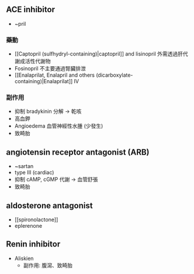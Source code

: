 
## ACE inhibitor 
- ~pril
### 藥動
- [[Captopril (sulfhydryl-containing)|captopril]] and lisinopril 外需透過肝代謝成活性代謝物
- Fosinopril 不主要通過腎臟排泄
- [[Enalaprilat, Enalapril and others (dicarboxylate-containing)|Enalaprilat]] IV
### 副作用
- 抑制 bradykinin 分解 $\rightarrow$ 乾咳
- 高血鉀
- Angioedema 血管神經性水腫 (少發生)
- 致畸胎
## angiotensin receptor antagonist (ARB) 
- ~sartan
- type III (cardiac) 
- 抑制 cAMP, cGMP 代謝 $\rightarrow$ 血管舒張
- 致畸胎
## aldosterone antagonist 
- [[spironolactone]]
- eplerenone
## Renin inhibitor
- Aliskien
	- 副作用: 腹瀉、致畸胎